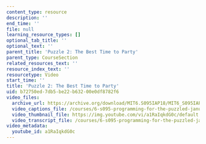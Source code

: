 ```yaml
---
content_type: resource
description: ''
end_time: ''
file: null
learning_resource_types: []
optional_tab_title: ''
optional_text: ''
parent_title: 'Puzzle 2: The Best Time to Party'
parent_type: CourseSection
related_resources_text: ''
resource_index_text: ''
resourcetype: Video
start_time: ''
title: 'Puzzle 2: The Best Time to Party'
uid: b72750ed-7db5-be22-b632-00e0df8782f6
video_files:
  archive_url: https://archive.org/download/MIT6.S095IAP18/MIT6_S095IAP18_Puzzle_02_300k.mp4
  video_captions_file: /courses/6-s095-programming-for-the-puzzled-january-iap-2018/8956e99f6bef5ae3b5c119c8e34ad413_a1RaIqkdG0c.vtt
  video_thumbnail_file: https://img.youtube.com/vi/a1RaIqkdG0c/default.jpg
  video_transcript_file: /courses/6-s095-programming-for-the-puzzled-january-iap-2018/eebfff3ee6946250a57bc132f380f8cb_a1RaIqkdG0c.pdf
video_metadata:
  youtube_id: a1RaIqkdG0c
---
```

